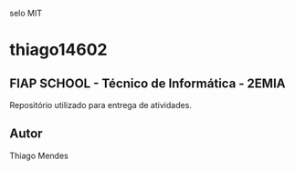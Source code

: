 selo MIT

# thiago14602
## FIAP SCHOOL - Técnico de Informática - 2EMIA
Repositório utilizado para entrega de atividades.
## Autor 
Thiago Mendes 
